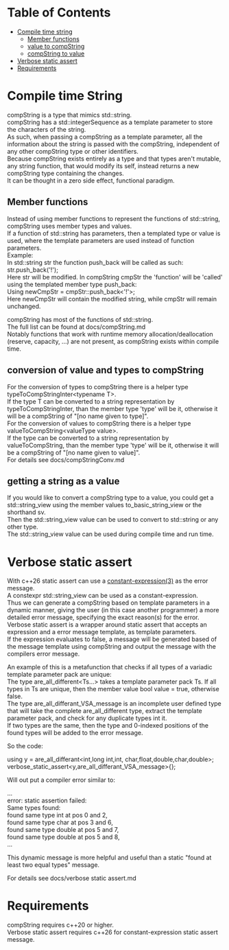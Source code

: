 # Table of Contents
- [Compile time string](#Compile-time-String)
	- [Member functions](#Member-functions)
	- [value to compString](#conversion-of-value-and-types-to-compString)
	- [compString to value](#getting-a-string-as-a-value)
- [Verbose static assert](#Verbose-static-assert)
- [Requirements](#Requirements) 
# Compile time String

compString is a type that mimics std::string.<br>
compString has a std::integerSequence as a template parameter to store the characters of the string.<br>
As such, when passing a compString as a template parameter, all the information about the string is passed with the compString, independent of any other compString type or other identifiers.<br>
Because compString exists entirely as a type and that types aren't mutable, any string function, that would modify its self, instead returns a new compString type containing the changes.<br>
It can be thought in a zero side effect, functional paradigm.<br>


## Member functions
Instead of using member functions to represent the functions of std::string, compString uses member types and values.<br>
If a function of std::string has parameters, then a templated type or value is used, where the template parameters are used instead of function parameters.<br>
Example:<br>
In std::string str the function push_back will be called as such:<br>
str.push_back('!');<br>
Here str will be modified.
In compString cmpStr the 'function' will be 'called' using the templated member type push_back:<br>
Using newCmpStr = cmpStr::push_back\<'!'>;<br>
Here newCmpStr will contain the modified string, while cmpStr will remain unchanged.<br>

compString has most of the functions of std::string.<br>
The full list can be found at docs/compString.md<br>
Notably functions that work with runtime memory allocation/deallocation (reserve, capacity, ...) are not present, as compString exists within compile time.<br>

## conversion of value and types to compString
For the conversion of types to compString there is a helper type typeToCompStringInter\<typename T>.<br>
If the type T can be converted to a string representation by typeToCompStringInter, than the member type 'type' will be it, 
otherwise it will be a compString of "[no name given to type]".<br>
For the conversion of values to compString there is a helper type valueToCompString\<valueType value>.<br>
If the type can be converted to a string representation by valueToCompString, than the member type 'type' will be it,
otherwise it will be a compString of "[no name given to value]".<br>
For details see docs/compStringConv.md<br>


## getting a string as a value
If you would like to convert a compString type to a value, you could get a std::string_view using the member values to_basic_string_view or the shorthand sv.<br>
Then the std::string_view value can be used to convert to std::string or any other type.<br>
The std::string_view value can be used during compile time and run time.<br>


# Verbose static assert
With c++26 static assert can use a [constant-expression(3)](https://en.cppreference.com/w/cpp/language/static_assert) as the error message.<br>
A constexpr std::string_view can be used as a constant-expression.<br>
Thus we can generate a compString based on template parameters in a dynamic manner, giving the user (in this case another programmer) a more detailed error message, specifying the exact reason(s) for the error.<br>
Verbose static assert is a wrapper around static assert that accepts an expression and a error message template, as template parameters.<br>
If the expression evaluates to false, a message will be generated based of the message template using compString and output the message with the compilers error message.<br>

An example of this is a metafunction that checks if all types of a variadic template parameter pack are unique:<br>
The type are_all_different<Ts...> takes a template parameter pack Ts. If all types in Ts are unique, then the member value bool value = true, otherwise false.<br>
The type are_all_differant_VSA_message is an incomplete user defined type that will take the complete are_all_different type, extract the template parameter pack, and check for any duplicate types int it.<br>
If two types are the same, then the type and 0-indexed positions of the found types will be added to the error message.<br>

So the code:<br>

using y = are_all_differant\<int,long int,int, char,float,double,char,double>;<br>
verbose_static_assert\<y,are_all_differant_VSA_message>{};<br>

Will out put a compiler error similar to:<br>

...<br>
error: static assertion failed:<br>
Same types found:<br>
found same type int at pos 0 and 2,<br> 
found same type char at pos 3 and 6, <br>
found same type double at pos 5 and 7, <br>
found same type double at pos 5 and 8, <br>
...<br>

This dynamic message is more helpful and useful than a static "found at least two equal types" message.<br>

For details see docs/verbose static assert.md<br>

# Requirements 
compString requires c++20 or higher.<br>
Verbose static assert requires c++26 for constant-expression static assert message.<br> 



  